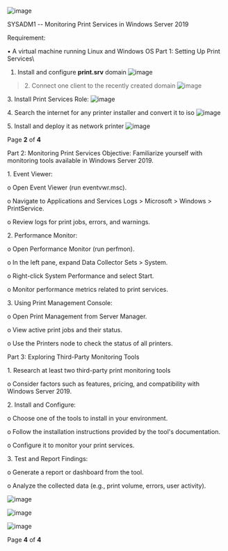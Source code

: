 ![image](https://github.com/user-attachments/assets/cf4abf1d-bf63-4d34-a476-14bcfc2aae20)

SYSADM1 -- Monitoring Print Services in Windows Server 2019

Requirement:

• A virtual machine running Linux and Windows OS Part 1: Setting Up
Print Services\
1. Install and configure **print.srv** domain
![image](https://github.com/user-attachments/assets/b7287980-bfd9-419d-80ce-45892fdc4d42)

> 2\. Connect one client to the recently created domain
![image](https://github.com/user-attachments/assets/be610db8-4a1e-44e3-b6c2-2925831206da)

3\. Install Print Services Role:
![image](https://github.com/user-attachments/assets/63b1960c-ef31-443e-8d9a-94240ffd9ff8)

4\. Search the internet for any printer installer and convert it to iso
![image](https://github.com/user-attachments/assets/26017cc6-7ed7-472a-9530-841432d14828)

5\. Install and deploy it as network printer
![image](https://github.com/user-attachments/assets/49959858-e852-4c0f-a7e6-1393fde0f817)


Page **2** of **4**

Part 2: Monitoring Print Services
Objective: Familiarize yourself with monitoring tools available in
Windows Server 2019.

1\. Event Viewer:

 o Open Event Viewer (run eventvwr.msc).

 o Navigate to Applications and Services Logs \> Microsoft \> Windows \> PrintService.
>
 o Review logs for print jobs, errors, and warnings.
>
2\. Performance Monitor:
>
 o Open Performance Monitor (run perfmon).
>
 o In the left pane, expand Data Collector Sets \> System.
>
 o Right-click System Performance and select Start.
>
 o Monitor performance metrics related to print services.
>
 3\. Using Print Management Console:
>
 o Open Print Management from Server Manager.
>
 o View active print jobs and their status.
>
 o Use the Printers node to check the status of all printers.

Part 3: Exploring Third-Party Monitoring Tools
>
1\. Research at least two third-party print monitoring tools
>
 o Consider factors such as features, pricing, and compatibility with Windows Server 2019.
>
2\. Install and Configure:
>
 o Choose one of the tools to install in your environment.
>
 o Follow the installation instructions provided by the tool's documentation.
>
 o Configure it to monitor your print services.
>
3\. Test and Report Findings:
>
 o Generate a report or dashboard from the tool.
>
 o Analyze the collected data (e.g., print volume, errors, user activity).
>
![image](https://github.com/user-attachments/assets/63a20cd0-a72a-45d7-9d53-81600ff4c521)


![image](https://github.com/user-attachments/assets/d738d05c-3770-40f8-89f3-981475f7a86f)


![image](https://github.com/user-attachments/assets/49f9f4aa-2580-46e0-bf4a-9ee2d6862e7e)


Page **4** of **4**

